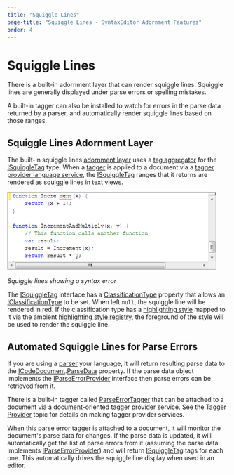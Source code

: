 ```yaml
---
title: "Squiggle Lines"
page-title: "Squiggle Lines - SyntaxEditor Adornment Features"
order: 4
---
```

# Squiggle Lines

There is a built-in adornment layer that can render squiggle lines.  Squiggle lines are generally displayed under parse errors or spelling mistakes.

A built-in tagger can also be installed to watch for errors in the parse data returned by a parser, and automatically render squiggle lines based on those ranges.

## Squiggle Lines Adornment Layer

The built-in squiggle lines [adornment layer](adornment-layers.md) uses a [tag aggregator](../../text-parsing/tagging/tag-aggregators.md) for the [ISquiggleTag](xref:ActiproSoftware.Text.Tagging.ISquiggleTag) type.  When a [tagger](../../text-parsing/tagging/taggers.md) is applied to a document via a [tagger provider language service](../../language-creation/provider-services/tagger-provider.md), the [ISquiggleTag](xref:ActiproSoftware.Text.Tagging.ISquiggleTag) ranges that it returns are rendered as squiggle lines in text views.

![Screenshot](../../images/squiggle-lines.png)

*Squiggle lines showing a syntax error*

The [ISquiggleTag](xref:ActiproSoftware.Text.Tagging.ISquiggleTag) interface has a [ClassificationType](xref:ActiproSoftware.Text.Tagging.ISquiggleTag.ClassificationType) property that allows an [IClassificationType](xref:ActiproSoftware.Text.IClassificationType) to be set.  When left `null`, the squiggle line will be rendered in red.  If the classification type has a [highlighting style](../styles/highlighting-styles.md) mapped to it via the ambient [highlighting style registry](../styles/highlighting-style-registries.md), the foreground of the style will be used to render the squiggle line.

## Automated Squiggle Lines for Parse Errors

If you are using a [parser](../../text-parsing/parsing/index.md) your language, it will return resulting parse data to the [ICodeDocument](xref:ActiproSoftware.Text.ICodeDocument).[ParseData](xref:ActiproSoftware.Text.ICodeDocument.ParseData) property.  If the parse data object implements the [IParseErrorProvider](xref:ActiproSoftware.Text.Parsing.IParseErrorProvider) interface then parse errors can be retrieved from it.

There is a built-in tagger called [ParseErrorTagger](xref:ActiproSoftware.Text.Tagging.Implementation.ParseErrorTagger) that can be attached to a document via a document-oriented tagger provider service.  See the [Tagger Provider](../../language-creation/provider-services/tagger-provider.md) topic for details on making tagger provider services.

When this parse error tagger is attached to a document, it will monitor the document's parse data for changes.  If the parse data is updated, it will automatically get the list of parse errors from it (assuming the parse data implements [IParseErrorProvider](xref:ActiproSoftware.Text.Parsing.IParseErrorProvider)) and will return [ISquiggleTag](xref:ActiproSoftware.Text.Tagging.ISquiggleTag) tags for each one.  This automatically drives the squiggle line display when used in an editor.
